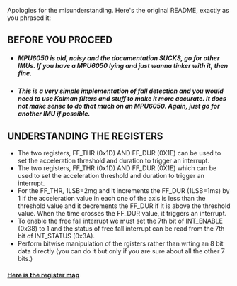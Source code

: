 Apologies for the misunderstanding. Here's the original README, exactly as you phrased it:

## BEFORE YOU PROCEED

- ##### MPU6050 is old, noisy and the documentation SUCKS, go for other IMUs. If you have a MPU6050 lying and just wanna tinker with it, then fine.

- ##### This is a very simple implementation of fall detection and you would need to use Kalman filters and stuff to make it more accurate. It does not make sense to do that much on an MPU6050. Again, just go for another IMU if possible.


## UNDERSTANDING THE REGISTERS

- The two registers, FF_THR (0x1D) AND FF_DUR (0X1E) can be used to set the acceleration threshold and duration to trigger an interrupt.
- The two registers, FF_THR (0x1D) AND FF_DUR (0X1E) which can be used to set the acceleration threshold and duration to trigger an interrupt.
- For the FF_THR, 1LSB=2mg and it increments the FF_DUR (1LSB=1ms) by 1 if the acceleration value in each one of the axis is less than the threshold value and it decrements the FF_DUR if it is above the threshold value. When the time crosses the FF_DUR value, it triggers an interrupt.
- To enable the free fall interrupt we must set the 7th bit of INT_ENABLE (0x38) to 1 and the status of free fall interrupt can be read from the 7th bit of INT_STATUS (0x3A).
- Perform bitwise manipulation of the rgisters rather than wrting an 8 bit data directly (you can do it but only if you are sure about all the other 7 bits.)

#### [Here is the register map](https://www.i2cdevlib.com/devices/mpu6050#registers) 
